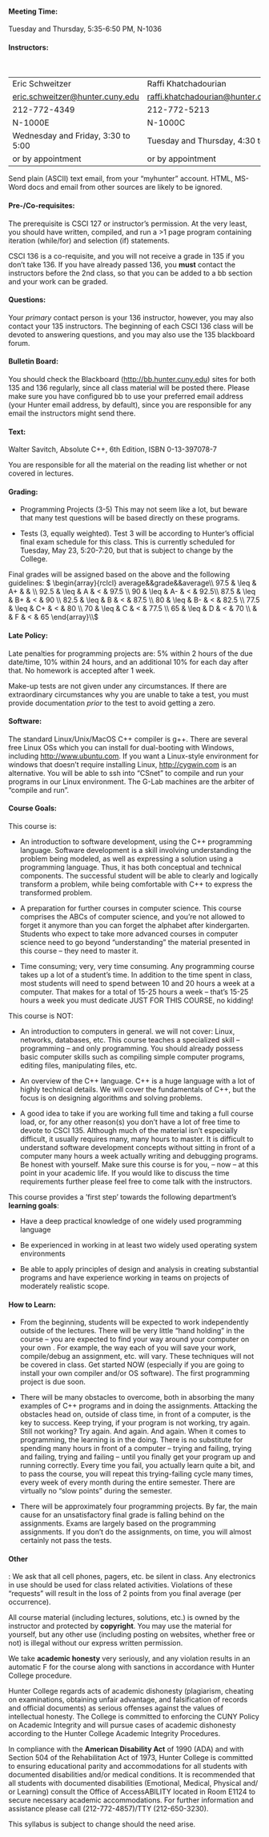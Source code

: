 #### **Meeting Time:**

Tuesday and Thursday, 5:35-6:50 PM, N-1036

#### **Instructors:**

 

|                                    |                                      |
|:-----------------------------------|:-------------------------------------|
| Eric Schweitzer                    | Raffi Khatchadourian                 |
| eric.schweitzer@hunter.cuny.edu    | raffi.khatchadourian@hunter.cuny.edu |
| 212-772-4349                       | 212-772-5213                         |
| N-1000E                            | N-1000C                              |
| Wednesday and Friday, 3:30 to 5:00 | Tuesday and Thursday, 4:30 to 5:30   |
| or by appointment                  | or by appointment                    |

Send plain (ASCII) text email, from your “myhunter” account. HTML, MS-Word docs and email from other sources are likely to be ignored.

#### **Pre-/Co-requisites:**

The prerequisite is CSCI 127 or instructor’s permission. At the very least, you should have written, compiled, and run a &gt;1 page program containing iteration (while/for) and selection (if) statements.

CSCI 136 is a co-requisite, and you will not receive a grade in 135 if you don’t take 136. If you have already passed 136, you <span>**must**</span> contact the instructors before the 2nd class, so that you can be added to a bb section and your work can be graded.

#### **Questions:**

Your *primary* contact person is your 136 instructor, however, you may also contact your 135 instructors. The beginning of each CSCI 136 class will be devoted to answering questions, and you may also use the 135 blackboard forum.

#### **Bulletin Board:**

You should check the Blackboard (<http://bb.hunter.cuny.edu>) sites for both 135 and 136 regularly, since all class material will be posted there. Please make sure you have configured bb to use your preferred email address (your Hunter email address, by default), since you are responsible for any email the instructors might send there.

#### **Text:**

Walter Savitch, Absolute C++, 6th Edition, ISBN 0-13-397078-7

You are responsible for all the material on the reading list whether or not covered in lectures.

#### **Grading:**

-   Programming Projects (3-5) This may not seem like a lot, but beware that many test questions will be based directly on these programs.

-   Tests (3, equally weighted). Test 3 will be according to Hunter’s official final exam schedule for this class. This is currently scheduled for Tuesday, May 23, 5:20-7:20, but that is subject to change by the College.

Final grades will be assigned based on the above and the following guidelines:
$
  \\begin{array}{rclcl}
    average&&grade&&average\\\\
    97.5 & \\leq & A+ &  &  \\\\
    92.5 & \\leq & A & &lt; & 97.5 \\\\
    90 & \\leq & A- & &lt; & 92.5\\\\
    87.5 & \\leq & B+ & &lt; & 90 \\\\
    82.5 & \\leq & B & &lt; & 87.5 \\\\
    80 & \\leq & B- & &lt; & 82.5 \\\\
    77.5 & \\leq & C+ & &lt; & 80 \\\\
    70 & \\leq & C & &lt; & 77.5 \\\\
    65 & \\leq & D & &lt; & 70 \\\\
       &      & F & &lt; & 65
   \\end{array}\\\\$

#### **Late Policy:**

Late penalties for programming projects are: 5% within 2 hours of the due date/time, 10% within 24 hours, and an additional 10% for each day after that. No homework is accepted after 1 week.

Make-up tests are not given under any circumstances. If there are extraordinary circumstances why you are unable to take a test, you must provide documentation <span>*prior*</span> to the test to avoid getting a zero.

#### **Software:**

The standard Linux/Unix/MacOS C++ compiler is g++. There are several free Linux OSs which you can install for dual-booting with Windows, including <http://www.ubuntu.com>. If you want a Linux-style environment for windows that doesn’t require installing Linux, <http://cygwin.com> is an alternative. You will be able to ssh into “CSnet” to compile and run your programs in our Linux environment. The G-Lab machines are the arbiter of “compile and run”.

#### **Course Goals:**

This course is:

-   An introduction to software development, using the C++ programming language. Software development is a skill involving understanding the problem being modeled, as well as expressing a solution using a programming language. Thus, it has both conceptual and technical components. The successful student will be able to clearly and logically transform a problem, while being comfortable with C++ to express the transformed problem.

-   A preparation for further courses in computer science. This course comprises the ABCs of computer science, and you’re not allowed to forget it anymore than you can forget the alphabet after kindergarten. Students who expect to take more advanced courses in computer science need to go beyond “understanding” the material presented in this course – they need to master it.

-   Time consuming; very, very time consuming. Any programming course takes up a lot of a student’s time. In addition to the time spent in class, most students will need to spend between 10 and 20 hours a week at a computer. That makes for a total of 15-25 hours a week – that’s 15-25 hours a week you must dedicate JUST FOR THIS COURSE, no kidding!

This course is NOT:

-   An introduction to computers in general. we will not cover: Linux, networks, databases, etc. This course teaches a specialized skill – programming – and only programming. You should already possess basic computer skills such as compiling simple computer programs, editing files, manipulating files, etc.

-   An overview of the C++ language. C++ is a huge language with a lot of highly technical details. We will cover the fundamentals of C++, but the focus is on designing algorithms and solving problems.

-   A good idea to take if you are working full time and taking a full course load, or, for any other reason(s) you don’t have a lot of free time to devote to CSCI 135. Although much of the material isn’t especially difficult, it usually requires many, many hours to master. It is difficult to understand software development concepts without sitting in front of a computer many hours a week actually writing and debugging programs. Be honest with yourself. Make sure this course is for you, – now – at this point in your academic life. If you would like to discuss the time requirements further please feel free to come talk with the instructors.

This course provides a ’first step’ towards the following department’s <span>**learning goals**</span>:

-   Have a deep practical knowledge of one widely used programming language

-   Be experienced in working in at least two widely used operating system environments

-   Be able to apply principles of design and analysis in creating substantial programs and have experience working in teams on projects of moderately realistic scope.

#### **How to Learn:**

-   From the beginning, students will be expected to work independently outside of the lectures. There will be very little “hand holding” in the course – you are expected to find your way around your computer on your own . For example, the way each of you will save your work, compile/debug an assignment, etc. will vary. These techniques will not be covered in class. Get started NOW (especially if you are going to install your own compiler and/or OS software). The first programming project is due soon.

-   There will be many obstacles to overcome, both in absorbing the many examples of C++ programs and in doing the assignments. Attacking the obstacles head on, outside of class time, in front of a computer, is the key to success. Keep trying, if your program is not working, try again. Still not working? Try again. And again. And again. When it comes to programming, the learning is in the doing. There is no substitute for spending many hours in front of a computer – trying and failing, trying and failing, trying and failing – until you finally get your program up and running correctly. Every time you fail, you actually learn quite a bit, and to pass the course, you will repeat this trying-failing cycle many times, every week of every month during the entire semester. There are virtually no “slow points” during the semester.

-   There will be approximately four programming projects. By far, the main cause for an unsatisfactory final grade is falling behind on the assignments. Exams are largely based on the programming assignments. If you don’t do the assignments, on time, you will almost certainly not pass the tests.

#### **Other**

: We ask that all cell phones, pagers, etc. be silent in class. Any electronics in use should be used for class related activities. Violations of these “requests” will result in the loss of 2 points from you final average (per occurrence).

All course material (including lectures, solutions, etc.) is owned by the instructor and protected by <span>**copyright**</span>. You may use the material for yourself, but any other use (including posting on websites, whether free or not) is illegal without our express written permission.

We take <span>**academic honesty**</span> very seriously, and any violation results in an automatic F for the course along with sanctions in accordance with Hunter College procedure.

Hunter College regards acts of academic dishonesty (plagiarism, cheating on examinations, obtaining unfair advantage, and falsification of records and official documents) as serious offenses against the values of intellectual honesty. The College is committed to enforcing the CUNY Policy on Academic Integrity and will pursue cases of academic dishonesty according to the Hunter College Academic Integrity Procedures.

In compliance with the <span>**American Disability Act**</span> of 1990 (ADA) and with Section 504 of the Rehabilitation Act of 1973, Hunter College is committed to ensuring educational parity and accommodations for all students with documented disabilities and/or medical conditions. It is recommended that all students with documented disabilities (Emotional, Medical, Physical and/ or Learning) consult the Office of AccessABILITY located in Room E1124 to secure necessary academic accommodations. For further information and assistance please call (212-772-4857)/TTY (212-650-3230).

This syllabus is subject to change should the need arise.
